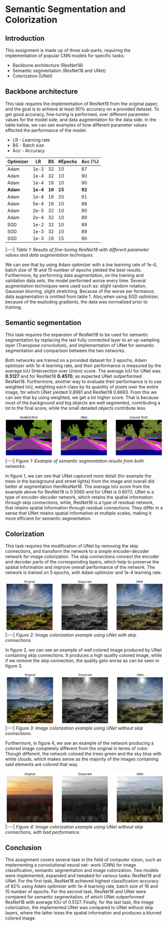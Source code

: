 # Semantic Segmentation and Colorization

## Introduction
This assignment is made up of three sub-parts, requiring the implementation of popular CNN models for specific tasks:
* Backbone architecture (ResNet18)
* Semantic segmentation (ResNet18 and UNet)
* Colorization (UNet)

## Backbone architecture
This task requires the implementation of ResNet18 from the original paper, and the goal is to achieve at least 90% accuracy on a provided dataset.
To get good accuracy, fine-tuning is performed, over different parameter values for the model side, and data augmentation for the data side. In the table below, we can see examples of how different parameter values effected the performance of the model.
* LR - Learning rate
* BS - Batch size
* Acc - Accuracy

| Optimizer |  LR    |  BS  | #Epochs | Acc (%) |
|-----------|--------|------|---------|---------|
| Adam      | 1e-3   |  32  |  10     |  87     |
| Adam      | 1e-4   |  32  |  10     |  90     |
| Adam      | 1e-4   |  16  |  10     |  90     |
| **Adam**  |**1e-4**|**16**| **15**  | **92**  |
| Adam      | 1e-4   |  16  |  20     |  91     |
| Adam      | 5e-4   |  16  |  10     |  88     |
| Adam      | 2e-5   |  32  |  10     |  90     |
| Adam      | 2e-4   |  32  |  10     |  89     |
| SGD       | 1e-2   |  32  |  10     |  89     |
| SGD       | 1e-3   |  32  |  10     |  89     |
| SGD       | 1e-3   |  16  |  15     |  90     |

|:--:| 
*Table 1: Results of fine-tuning ResNet18 with different parameter values and data augmentation techniques.*

We can see that by using Adam optimizer with a low learning rate of 1e-4, batch size of 16 and 15 number of epochs yielded the best results. Furthermore, by performing data augmentation, on the training and validation data sets, the model performed worse every time. Several augmentation techniques were used such as: slight random rotation, Gaussian blurring, slight stretching. Because of the worse per formance, data augmentation is omitted from table 1. Also,when using SGD optimizer, because of the exploding gradients, the data was normalized prior to training.

## Semantic segmentation

This task requires the expansion of ResNet18 to be used for semantic segmentation by replacing the last fully connected layer to an up-sampling layer (Transpose convolution), and implementation of UNet for semantic segmentation and comparison between the two networks.

Both networks are trained on a provided dataset for 2 epochs, Adam optimizer with 1e-4 learning rate, and their performance is measured by the average IoU (Intersection over Union) score. The average IoU for UNet was **0.5127** and for ResNet18 **0.4570**, as expected UNet outperformed ResNet18. Furthermore, another way to evaluate their performance is to use weighted IoU, weighting each class by its quantity of pixels over the entire image, for which UNet yielded 0.8981 and ResNet18 0.8693. From this we can see that by using weighted, we get a lot higher score. That is because most of the background and big objects are well segmented, contributing a lot to the final score, while the small detailed objects contribute less.

![Figure 1: Example of semantic segmentation results from both networks.](images/image.png)
|:--:| 
*Figure 1: Example of semantic segmentation results from both networks.*

In figure 1, we can see that UNet captured more detail (for example the trees in the background and street lights) from the image and overall did better at segmentation thenResNet18. The average IoU score from the example above for ResNet18 is 0.5060 and for UNet is 0.6072. 
UNet is a type of encoder-decoder network, which retains the spatial information through skip connections, while, ResNet18 is a type of residual network, that retains spatial information through residual connections. They differ in a sense that UNet retains spatial information at multiple scales, making it more efficient for semantic segmentation.

## Colorization
This task requires the modification of UNet by removing the skip connections, and transform the network to a simple encoder-decoder network for image colorization. The skip connections connect the encoder and decoder parts of the corresponding layers, which help to preserve the spatial information and improve overall performance of the network. The network is trained on 5 epochs, with Adam optimizer and 1e-4 learning rate.

![Figure 2: Image colorization example using UNet with skip connections.](images/image-1.png)
|:--:| 
*Figure 2: Image colorization example using UNet with skip connections.*

In figure 2, we can see an example of well colored image produced by UNet containing skip connections. It produces a high quality colored image, while if we remove the skip connection, the quality gets worse as can be seen in figure 3.

![Figure 3: Image colorization example using UNet without skip connections.](images/image-2.png)
|:--:| 
*Figure 3: Image colorization example using UNet without skip connections.*

Furthermore, in figure 4, we see an example of the network producing a colored image completely different from the original in terms of color. Though different, the network colored the trees green and the sky blue with white clouds, which makes sense as the majority of the images containing said elements are colored that way.

![Figure 4: Image colorization example using UNet without skip connections, with bad performance.](images/image-3.png)
|:--:| 
*Figure 4: Image colorization example using UNet without skip connections, with bad performance.*

## Conclusion
This assignment covers several task in the field of computer vision, such as implementing a convolutional neural net- work (CNN) for image classification, semantic segmentation and image colorization. Two models were implemented, expanded and tweaked for various tasks: ResNet18 and UNet.
For the first task, ResNet18 achieved highest classification accuracy of 92% using Adam optimizer with 1e-4 learning rate, batch size of 16 and 15 number of epochs. For the second task, ResNet18 and UNet were compared for semantic segmentation, of which UNet outperformed ResNet18 with average IOU of 0.5127. Finally, for the last task, the image colorization, the implemented UNet was compared to UNet without skip layers, where the latter loses the spatial information and produces a blurred colored image.

